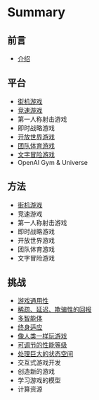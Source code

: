 # Summary

## 前言

* [介绍](README.md)

## 平台

* [街机游戏](jie-ji-you-xi.md)
* [竞速游戏](jing-su-you-xi.md)
* 第一人称射击游戏
* 即时战略游戏
* [开放世界游戏](kai-fang-shi-jie-you-xi.md)
* [团队体育游戏](tuan-dui-ti-yu-you-xi.md)
* [文字冒险游戏](wen-zi-mao-xian-you-xi.md)
* OpenAI Gym & Universe

## 方法

* [街机游戏](fang-fa/jie-ji-you-xi.md)
* 竞速游戏
* 第一人称射击游戏
* 即时战略游戏
* 开放世界游戏
* 团队体育游戏
* 文字冒险游戏

## 挑战

* [游戏通用性](tiao-zhan/you-xi-tong-yong-xing.md)
* [稀疏、延迟、欺骗性的回报](xi-shu-3001-yan-chi-3001-qi-pian-xing-de-hui-bao.md)
* [多智能体](tiao-zhan/duo-zhi-neng-ti.md)
* [终身适应](tiao-zhan/kuai-su-shi-ying.md)
* [像人类一样玩游戏](tiao-zhan/xiang-ren-lei-yi-yang-wan-you-xi.md)
* [可调节的性能等级](tiao-zhan/ke-diao-jie-de-xing-neng-deng-ji.md)
* [处理巨大的状态空间](tiao-zhan/chu-li-ju-da-de-zhuang-tai-kong-jian.md)
* 交互式游戏开发
* 创造新的游戏
* 学习游戏的模型
* 计算资源

